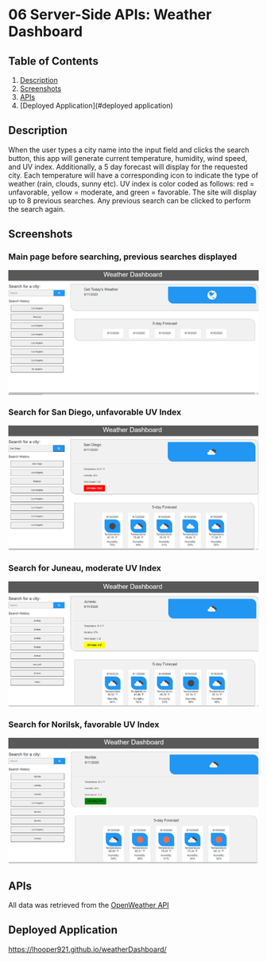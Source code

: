 
# 06 Server-Side APIs: Weather Dashboard
## Table of Contents
1. [Description](#description)
2. [Screenshots](#screenshots)
3. [APIs](#APIs)
4. [Deployed Application](#deployed application)

## Description
When the user types a city name into the input field and clicks the search button, this app will generate current temperature, humidity, wind speed, and UV index. Additionally, a 5 day forecast will display for the requested city. Each temperature will have a corresponding icon to indicate the type of weather (rain, clouds, sunny etc). UV index is color coded as follows: red = unfavorable, yellow = moderate, and green = favorable. The site will display up to 8 previous searches. Any previous search can be clicked to perform the search again.




## Screenshots

### Main page before searching, previous searches displayed

![Screenshot Main Page](https://github.com/lhooper921/weatherDashboard/blob/master/assets/Screenshots/screenshot1.PNG)

### Search for San Diego, unfavorable UV Index

![Screenshot San Diego](https://github.com/lhooper921/weatherDashboard/blob/master/assets/Screenshots/screenshot2.PNG)

### Search for Juneau,  moderate UV Index

![Screenshot Juneau](https://github.com/lhooper921/weatherDashboard/blob/master/assets/Screenshots/screenshot3.PNG)

### Search for Norilsk,  favorable UV Index

![Screenshot Norilsk](https://github.com/lhooper921/weatherDashboard/blob/master/assets/Screenshots/screenshot4.PNG)





## APIs

All data was retrieved from the [OpenWeather API](https://openweathermap.org/api)

## Deployed Application
https://lhooper921.github.io/weatherDashboard/

